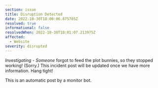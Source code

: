 ```yaml
---
section: issue
title: Disruption Detected
date: 2022-10-30T18:00:06.875785Z
resolved: true
informational: false
resolvedWhen: 2022-10-30T18:01:07.213975Z
affected:
  - Website
severity: disrupted
---
```

*Investigating* - _Someone_ forgot to feed the plot bunnies, so they stopped working! (Sorry.) This incident post will be updated once we have more information. Hang tight!

This is an automatic post by a monitor bot.
        